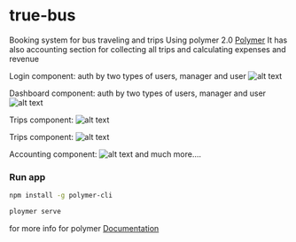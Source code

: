 # true-bus
Booking system for bus traveling and trips
Using polymer 2.0 [Polymer](https://www.polymer-project.org)
It has also accounting section for collecting all trips and calculating expenses and revenue 

Login component:
auth by two types of users, manager and user
![alt text](https://firebasestorage.googleapis.com/v0/b/intern-4310c.appspot.com/o/true-bus%2Flogin.png?alt=media&token=376653bb-69c8-4343-be03-087e443b2561)

Dashboard component:
auth by two types of users, manager and user
![alt text](https://firebasestorage.googleapis.com/v0/b/intern-4310c.appspot.com/o/true-bus%2Fhome.png?alt=media&token=e2205491-79f8-4be4-8e09-f2d788ecb1ac)

Trips component:
![alt text](https://firebasestorage.googleapis.com/v0/b/intern-4310c.appspot.com/o/true-bus%2Ftrips.png?alt=media&token=6650f4d3-12bc-41d2-9416-6ab77e07224a)

Trips component:
![alt text](https://firebasestorage.googleapis.com/v0/b/intern-4310c.appspot.com/o/true-bus%2Fseats.png?alt=media&token=2bcf2e55-4044-430c-b934-71e206096f47)

Accounting component:
![alt text](https://firebasestorage.googleapis.com/v0/b/intern-4310c.appspot.com/o/true-bus%2Faccounting.png?alt=media&token=6d3c62ba-8eac-4f7c-a61b-33a10906e324)
and much more....

### Run app
```bash
npm install -g polymer-cli
```
```bash
ploymer serve
```
for more info for polymer [Documentation](https://polymer-library.polymer-project.org/2.0/docs/tools/documentation)
